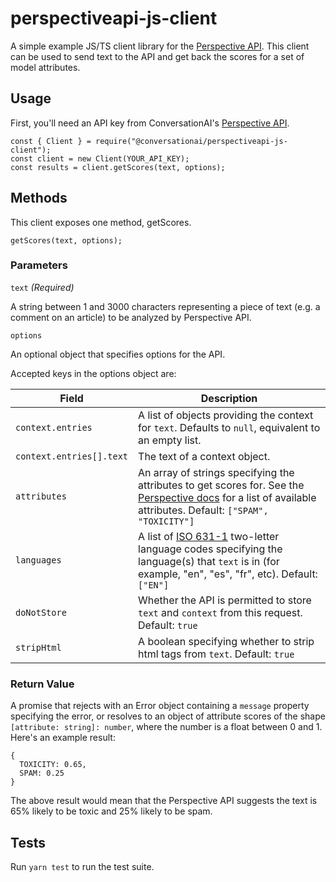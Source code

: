 # perspectiveapi-js-client

A simple example JS/TS client library for the [Perspective API](https://www.perspectiveapi.com/).
This client can be used to send text to the API and get back the scores for a set of model attributes.

## Usage

First, you'll need an API key from ConversationAI's [Perspective API](https://www.perspectiveapi.com/).

```
const { Client } = require("@conversationai/perspectiveapi-js-client");
const client = new Client(YOUR_API_KEY);
const results = client.getScores(text, options);
```

## Methods

This client exposes one method, getScores.

`getScores(text, options);`

### Parameters

`text` *(Required)*

A string between 1 and 3000 characters representing a piece of text (e.g. a comment on an article) to be analyzed by Perspective API.

`options`

An optional object that specifies options for the API.

Accepted keys in the options object are:

Field                    | Description
-----                    | -----------
`context.entries`        | A list of objects providing the context for `text`. Defaults to `null`, equivalent to an empty list.
`context.entries[].text` | The text of a context object.
`attributes`             | An array of strings specifying the attributes to get scores for. See the [Perspective docs](https://github.com/conversationai/perspectiveapi/blob/master/api_reference.md#models) for a list of available attributes. Default: `["SPAM", "TOXICITY"]`
`languages`              | A list of [ISO 631-1](https://en.wikipedia.org/wiki/List_of_ISO_639-1_codes) two-letter language codes specifying the language(s) that `text` is in (for example, "en", "es", "fr", etc). Default: `["EN"]`
`doNotStore`             | Whether the API is permitted to store `text` and `context` from this request. Default: `true`
`stripHtml`              | A boolean specifying whether to strip html tags from `text`. Default: `true`

### Return Value

A promise that rejects with an Error object containing a `message` property specifying the error, or resolves to an object of attribute scores of the shape `[attribute: string]: number`, where the number is a float between 0 and 1. Here's an example result:
```
{
  TOXICITY: 0.65,
  SPAM: 0.25
}
```
The above result would mean that the Perspective API suggests the text is 65% likely to be toxic and 25% likely to be spam.

## Tests

Run `yarn test` to run the test suite.
